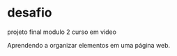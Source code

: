 # desafio
 projeto final modulo 2 curso em video

 Aprendendo a organizar elementos em uma página web.
